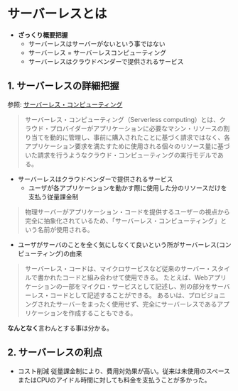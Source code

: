 # サーバーレスとは

- **ざっくり概要把握**
  - サーバーレスはサーバーがないという事ではない
  - サーバーレス = サーバーレスコンピューティング
  - サーバーレスはクラウドベンダーで提供されるサービス

## 1. サーバーレスの詳細把握

参照: [サーバーレス・コンピューティング](https://ja.wikipedia.org/wiki/%E3%82%B5%E3%83%BC%E3%83%90%E3%83%BC%E3%83%AC%E3%82%B9%E3%83%BB%E3%82%B3%E3%83%B3%E3%83%94%E3%83%A5%E3%83%BC%E3%83%86%E3%82%A3%E3%83%B3%E3%82%B0)

> サーバーレス・コンピューティング（Serverless computing）とは、クラウド・プロバイダーがアプリケーションに必要なマシン・リソースの割り当てを動的に管理し、事前に購入されたことに基づく請求ではなく、各アプリケーション要求を満たすために使用される個々のリソース量に基づいた請求を行うようなクラウド・コンピューティングの実行モデルである。

- サーバーレスはクラウドベンダーで提供されるサービス
  - ユーザが各アプリケーションを動かす際に使用した分のリソースだけを支払う従量課金制

> 物理サーバーがアプリケーション・コードを提供するユーザーの視点から完全に抽象化されているため、「サーバーレス・コンピューティング」という名前が使用される。

- ユーザがサーバのことを全く気にしなくて良いという所がサーバーレス(コンピューティング)の由来

> サーバーレス・コードは、マイクロサービスなど従来のサーバー・スタイルで書かれたコードと組み合わせて使用できる。 たとえば、Webアプリケーションの一部をマイクロ・サービスとして記述し、別の部分をサーバーレス・コードとして記述することができる。 あるいは、プロビジョニングされたサーバーをまったく使用せず、完全にサーバーレスであるアプリケーションを作成することもできる。

**なんとなく**言わんとする事は分かる。

## 2. サーバーレスの利点

- コスト削減
従量課金制により、費用対効果が高い。従来は未使用のスペースまたはCPUのアイドル時間に対しても料金を支払うことが多かった。



